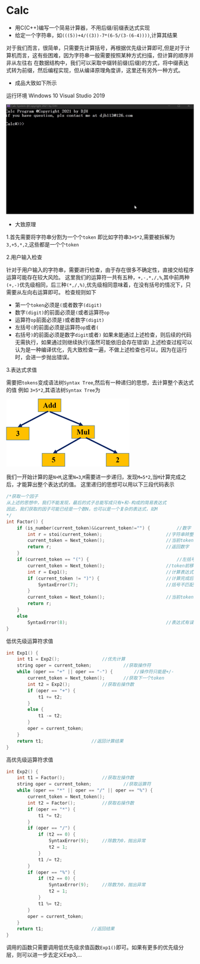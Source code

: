 # Calc
* 用C(C++)编写一个简易计算器，不用后缀/前缀表达式实现
* 给定一个字符串，如`(((5))+4/((3))-7*(6-5/(3-(6-4))))`,计算其结果

对于我们而言，很简单，只需要先计算括号，再根据优先级计算即可,但是对于计算机而言，这有些困难，因为字符串一般需要按照某种方式扫描，但计算的顺序并非从左往右
在数据结构中，我们可以采取中缀转前缀(后缀)的方式，将中缀表达式转为前缀，然后编程实现，但从编译原理角度讲，这里还有另外一种方式。

* 成品大致如下所示

运行环境 Windows 10 Visual Studio 2019

![300](https://github.com/djh-sudo/Calc/blob/main/res.gif)

* 大致原理

1.首先需要将字符串分割为一个个`token`
即比如字符串`3+5*2`,需要被拆解为`3,+5,*,2`,这些都是一个个`token`

2.用户输入检查

针对于用户输入的字符串，需要进行检查，由于存在很多不确定性，直接交给程序运算可能存在较大风险。
这里我们的运算符一共有五种，`+,-,*,/,%`,其中前两种`(+,-)`优先级相同，后三种`(*,/,%)`,优先级相同意味着，在没有括号的情况下，只需要从左向右运算即可。
检查规则如下
* 第一个`token`必须是`(`或者数字`(digit)`
* 数字`(digit)`的前面必须是`(`或者运算符`op`
* 运算符`op`前面必须是`)`或者数字`(digit)`
* 左括号`(`的前面必须是运算符`op`或者`(`
* 右括号`)`的前面必须是数字`digit`或者`)`
如果未能通过上述检查，则后续的代码无需执行，如果通过则继续执行(虽然可能依旧会存在错误)
上述检查过程可以认为是一种编译优化，先大致检查一遍，不做上述检查也可以，因为在运行时，会进一步抛出错误。

3.表达式求值

需要把`tokens`变成语法树`Syntax Tree`,然后有一种递归的思想，去计算整个表达式的值
例如 `3+5*2`,其语法树`Syntax Tree`为
<div style="align: center">
<img src="https://github.com/djh-sudo/Calc/blob/main/Syntax_Tree.png"></img>
</div>

我们一开始计算的是`N+M`,这里`N=3`,`M`需要进一步递归，发现`M=5*2`,当`M`计算完成之后，才能算出整个表达式的值。
这里递归的思想可以用以下三段代码表示
```C
/*获取一个因子
从上述的思想中，我们不能发现，最后的式子总能写成只有+和-构成的简易表达式
因此，我们获取的因子可能已经是一个数N，也可以是一个复杂的表达式，如M
*/
int Factor() {
	if (is_number(current_token)&&current_token!="") {  		//数字
		int r = stoi(current_token);                      	//字符串转整型数字
		current_token = Next_token();                     	//当前token向前移动
		return r;                                         	//返回数字
	}
	if (current_token == "(") {                         		//左括号,证明这是一个复杂式子
		current_token = Next_token();                     	//token前移动
		int r = Exp1();                                   	//计算表达式值
		if (current_token != ")") {                       	//计算完成后，token一定是右括号
			SyntaxError(7);                                 //括号不匹配,抛出语法错误
		}
		current_token = Next_token();                    	//当前token向前移动
		return r;
	}
	else
		SyntaxError(8);                                   	//表达式有误，抛出语法错误
}
```
低优先级运算符求值
```C
int Exp1() {
	int t1 = Exp2();				//优先计算
	string oper = current_token;			//获取操作符
	while (oper == "+" || oper == "-") {		//操作符只能是+/-
		current_token = Next_token();		//获取下一个token
		int t2 = Exp2();			//获取右操作数
		if (oper == "+") {
			t1 += t2;
		}
		else {
			t1 -= t2;
		}
		oper = current_token;
	}
	return t1;					//返回计算结果
}
```
高优先级运算符求值
```C
int Exp2() {
	int t1 = Factor();				//获取左操作数
	string oper = current_token;			//获取运算符
	while (oper == "*" || oper == "/" || oper == "%") {
		current_token = Next_token();
		int t2 = Factor();			//获取右操作数
		if (oper == "*") {
			t1 *= t2;
		}
		if (oper == "/") {
			if (t2 == 0) {
				SyntaxError(9);		//除数为0，抛出异常
				t2 = 1;
			}
			t1 /= t2;
		}
		if (oper == "%") {
			if (t2 == 0) {
				SyntaxError(9);		//除数为0，抛出异常
				t2 = 1;
			}
			t1 %= t2;
		}
		oper = current_token;
	}
	return t1;					//返回结果
}
```
调用的函数只需要调用低优先级求值函数`Exp1()`即可。如果有更多的优先级分层，则可以进一步去定义Exp3,...
